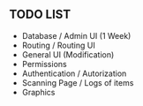 TODO LIST
---------
- Database / Admin UI (1 Week)
- Routing / Routing UI
- General UI (Modification)
- Permissions
- Authentication / Autorization
- Scanning Page / Logs of items
- Graphics
